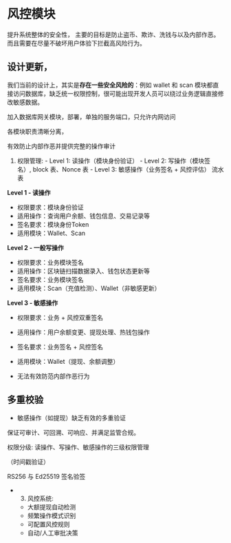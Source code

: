 # 风控模块

提升系统整体的安全性， 主要的目标是防止盗币、欺诈、洗钱与以及内部作恶。而且需要在尽量不破坏用户体验下拦截高风险行为。

## 设计更新，

我们当前的设计上，其实是**存在一些安全风险的**：例如 wallet 和 scan 模块都直接访问数据库，缺乏统一权限控制，很可能出现开发人员可以绕过业务逻辑直接修改敏感数据。

加入数据库网关模块，部署，单独的服务端口，只允许内网访问

各模块职责清晰分离，

有效防止内部作恶并提供完整的操作审计



  1. 权限管理:
    - Level 1: 读操作（模块身份验证）
    - Level 2: 写操作（模块签名）, block 表、Nonce 表 
    - Level 3: 敏感操作（业务签名 + 风控评估） 流水表


**Level 1 - 读操作**
- 权限要求：模块身份验证
- 适用操作：查询用户余额、钱包信息、交易记录等
- 签名要求：模块身份Token
- 适用模块：Wallet、Scan

**Level 2 - 一般写操作**
- 权限要求：业务模块签名
- 适用操作：区块链扫描数据录入、钱包状态更新等
- 签名要求：业务模块签名
- 适用模块：Scan（充值检测）、Wallet（非敏感更新）

**Level 3 - 敏感操作**
- 权限要求：业务 + 风控双重签名
- 适用操作：用户余额变更、提现处理、热钱包操作
- 签名要求：业务签名 + 风控签名
- 适用模块：Wallet（提现、余额调整）

- 无法有效防范内部作恶行为

## 多重校验

- 敏感操作（如提现）缺乏有效的多重验证


保证可审计、可回溯、可响应、并满足监管合规。


 权限分级: 读操作、写操作、敏感操作的三级权限管理


（时间戳验证）

RS256 与 Ed25519 签名验签



-   3. 风控系统:
    - 大额提现自动检测
    - 频繁操作模式识别
    - 可配置风控规则
    - 自动/人工审批决策